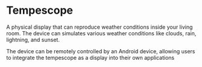 # Tempescope

A physical display that can reproduce weather conditions inside your living room.
The device can simulates various weather conditions like clouds, rain, lightning, and sunset.


The device can be remotely controlled by an Android device, allowing users to integrate the tempescope as a display into their own applications
